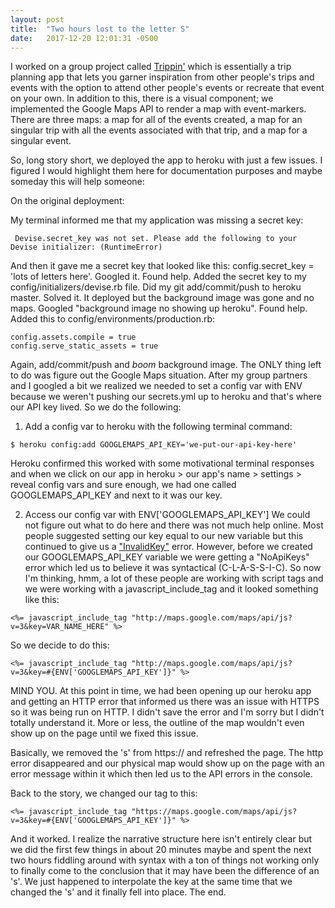 ```yaml
---
layout: post
title:  "Two hours lost to the letter S"
date:   2017-12-20 12:01:31 -0500
---
```


I worked on a group project called [Trippin'](https://trippin-app.herokuapp.com/) which is essentially a trip planning app that lets you garner inspiration from other people's trips and events with the option to attend other people's events or recreate that event on your own. In addition to this, there is a visual component; we implemented the Google Maps API to render a map with event-markers. There are three maps: a map for all of the events created, a map for an singular trip with all the events associated with that trip, and a map for a singular event.

So, long story short, we deployed the app to heroku with just a few issues. I figured I would highlight them here for documentation purposes and maybe someday this will help someone:

On the original deployment:

My terminal informed me that my application was missing a secret key:
```
 Devise.secret_key was not set. Please add the following to your Devise initializer: (RuntimeError)
```

And then it gave me a secret key that looked like this: config.secret_key = 'lots of letters here'. Googled it. Found help. Added the secret key to my config/initializers/devise.rb file. Did my git add/commit/push to heroku master. Solved it. It deployed but the background image was gone and no maps. Googled "background image no showing up heroku". Found help. Added this to config/environments/production.rb:

```
config.assets.compile = true
config.serve_static_assets = true
```

Again, add/commit/push and *boom* background image. The ONLY thing left to do was figure out the Google Maps situation. After my group partners and I googled a bit we realized we needed to set a config var with ENV because we weren't pushing our secrets.yml up to heroku and that's where our API key lived. So we do the following:

1. Add a config var to heroku with the following terminal command:
```
$ heroku config:add GOOGLEMAPS_API_KEY='we-put-our-api-key-here'
```
Heroku confirmed this worked with some motivational terminal responses and when we click on our app in heroku > our app's name > settings > reveal config vars and sure enough, we had one called GOOGLEMAPS_API_KEY and next to it was our key.

2. Access our config var with ENV['GOOGLEMAPS_API_KEY']
We could not figure out what to do here and there was not much help online. Most people suggested setting our key equal to our new variable but this continued to give us a ["InvalidKey"](https://developers.google.com/maps/documentation/javascript/error-messages#invalid-key) error. However, before we created our GOOGLEMAPS_API_KEY variable we were getting a "NoApiKeys" error which led us to believe it was syntactical (C-L-A-S-S-I-C). So now I'm thinking, hmm, a lot of these people are working with script tags and we were working with a javascript_include_tag and it looked something like this:
```
<%= javascript_include_tag "http://maps.google.com/maps/api/js?v=3&key=VAR_NAME_HERE" %>
```
So we decide to do this:

```
<%= javascript_include_tag "http://maps.google.com/maps/api/js?v=3&key=#{ENV['GOOGLEMAPS_API_KEY']}" %>
```

MIND YOU. At this point in time, we had been opening up our heroku app and getting an HTTP error that informed us there was an issue with HTTPS so it was being run on HTTP. I didn't save the error and I'm sorry but I didn't totally understand it. More or less, the outline of the map wouldn't even show up on the page until we fixed this issue.

Basically, we removed the 's' from https:// and refreshed the page. The http error disappeared and our physical map would show up on the page with an error message within it which then led us to the API errors in the console.

Back to the story, we changed our tag to this:
```
<%= javascript_include_tag "https://maps.google.com/maps/api/js?v=3&key=#{ENV['GOOGLEMAPS_API_KEY']}" %>
```

And it worked. I realize the narrative structure here isn't entirely clear but we did the first few things in about 20 minutes maybe and spent the next two hours fiddling around with syntax with a ton of things not working only to finally come to the conclusion that it may have been the difference of an 's'. We just happened to interpolate the key at the same time that we changed the 's' and it finally fell into place. The end. 
